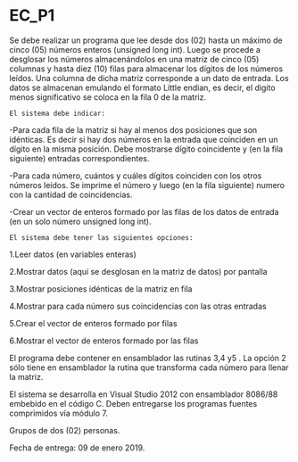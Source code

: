 # EC_P1

   Se debe realizar un programa que lee desde dos (02) hasta un máximo de cinco (05) números enteros (unsigned long int).  Luego se procede a desglosar los números almacenándolos en una matriz de cinco (05) columnas y hasta diez (10) filas para almacenar los dígitos de los números leídos. Una columna de dicha matriz corresponde a un dato de entrada. Los datos se almacenan emulando el formato Little endian, es decir, el digito menos significativo se coloca en la fila 0 de la matriz.

 

    El sistema debe indicar:

-Para cada fila de la matriz si hay al menos dos posiciones que son idénticas. Es decir si hay dos números en la entrada que coinciden en un dígito en la misma posición. Debe mostrarse dígito coincidente y (en la fila siguiente) entradas correspondientes.

-Para cada número, cuántos y cuáles dígitos coinciden con los otros números leídos. Se imprime el número y luego (en la fila siguiente) numero con la cantidad de coincidencias.

-Crear un vector de enteros formado por las filas de los datos de entrada (en un solo número unsigned long int).
 


    El sistema debe tener las siguientes opciones:

1.Leer datos (en variables enteras)

2.Mostrar datos (aquí se desglosan en la matriz de datos) por pantalla

3.Mostrar posiciones idénticas de la matriz en fila

4.Mostrar para cada número sus coincidencias con las otras entradas

5.Crear el vector de enteros formado por filas

6.Mostrar el vector de enteros formado por las filas

 

   El programa debe contener en ensamblador las rutinas 3,4 y5 . La opción 2 sólo tiene en ensamblador la rutina que transforma cada número para llenar la matriz.

 

   El sistema se desarrolla en Visual Studio 2012 con ensamblador 8086/88 embebido en el código C. Deben entregarse los programas fuentes comprimidos vía módulo 7.

 

Grupos de dos (02) personas.

 

Fecha de entrega:  09 de enero 2019.

